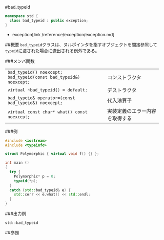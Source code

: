 #bad_typeid
```cpp
namespace std {
  class bad_typeid : public exception;
}
```
* exception[link /reference/exception/exception.md]

##概要
`bad_typeid`クラスは、ヌルポインタを指すオブジェクトを間接参照して`typeid`に渡された場合に送出される例外である。


###メンバ関数

| | |
|-------------------------------------------------------------------------|--------------------|
| `bad_typeid() noexcept;`<br/> `bad_typeid(const bad_typeid&) noexcept;` | コンストラクタ |
| `virtual ~bad_typeid() = default;`                                      | デストラクタ |
| `bad_typeid& operator=(const bad_typeid&) noexcept;`                    | 代入演算子 |
| `virtual const char* what() const noexcept;`                            | 実装定義のエラー内容を取得する |


###例
```cpp
#include <iostream>
#include <typeinfo>

struct Polymorphic { virtual void f() {} };

int main ()
{
  try {
    Polymorphic* p = 0;
    typeid(*p);
  }
  catch (std::bad_typeid& e) {
    std::cerr << e.what() << std::endl;
  }
}
```

###出力例
```
std::bad_typeid
```

##参照

